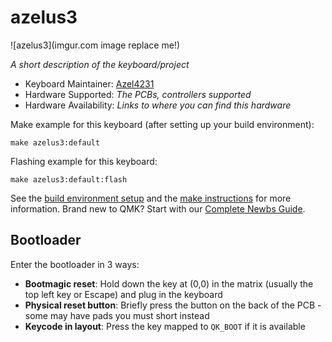 # azelus3

![azelus3](imgur.com image replace me!)

*A short description of the keyboard/project*

* Keyboard Maintainer: [Azel4231](https://github.com/Azel4231)
* Hardware Supported: *The PCBs, controllers supported*
* Hardware Availability: *Links to where you can find this hardware*

Make example for this keyboard (after setting up your build environment):

    make azelus3:default

Flashing example for this keyboard:

    make azelus3:default:flash

See the [build environment setup](https://docs.qmk.fm/#/getting_started_build_tools) and the [make instructions](https://docs.qmk.fm/#/getting_started_make_guide) for more information. Brand new to QMK? Start with our [Complete Newbs Guide](https://docs.qmk.fm/#/newbs).

## Bootloader

Enter the bootloader in 3 ways:

* **Bootmagic reset**: Hold down the key at (0,0) in the matrix (usually the top left key or Escape) and plug in the keyboard
* **Physical reset button**: Briefly press the button on the back of the PCB - some may have pads you must short instead
* **Keycode in layout**: Press the key mapped to `QK_BOOT` if it is available
